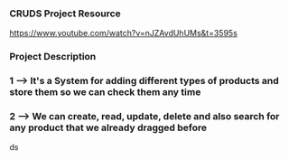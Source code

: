 ### CRUDS Project Resource
https://www.youtube.com/watch?v=nJZAvdUhUMs&t=3595s

### Project Description 

### 1 --> It's a System for adding different types of products and store them so we can check them any time

### 2 --> We can create, read, update, delete and also search for any product that we already dragged before

ds